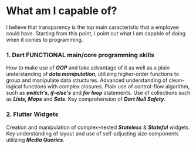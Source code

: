 <h1>What am I capable of?</h1>
<p>I believe that transparency is the top main caracteristic that a employee could have. 
Starting from this point, I point out what I am capable of doing when it comes to programming. 
</p>

<h3>1. Dart FUNCTIONAL main/core programming skills</h3>
<p> 
  How to make use of <strong><i>OOP</i></strong> and take advantage of it as well as a
  plain understanding of <strong><i>data manipulation</i></strong>, utilizing higher-order
  functions to group and manipulate data structures. Advanced understanding of clean-logical functions
  with complex closures. Plain use of control-flow algorithm, such as 
  <strong><i>switch's</i></strong>, <strong><i>if-else's</i></strong> and <strong><i>for loop</i></strong>
  statements. Use of collections such as <strong><i>Lists, Maps</i></strong> and <strong><i>Sets</i></strong>. Key comprehension of <strong><i>Dart Null Safety</i></strong>.
</p>

<h3>2. Flutter Widgets</h3>
<p> 
   Creation and manipulation of complex-nested <strong><i>Stateless</i></strong> & <strong><i>Stateful</i></strong> widgets. 
   Key understanding of layout and use of
   self-adjusting size components utilizing <strong><i>Media Queries</i></strong>. 
</p>
